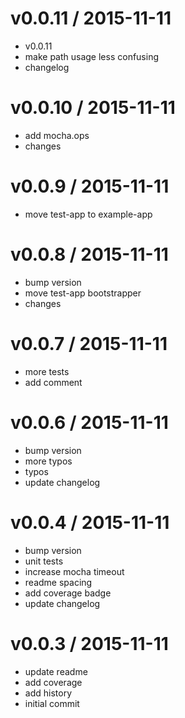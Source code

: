
v0.0.11 / 2015-11-11
====================

  * v0.0.11
  * make path usage less confusing
  * changelog

v0.0.10 / 2015-11-11
====================

  * add mocha.ops
  * changes

v0.0.9 / 2015-11-11
===================

  * move test-app to example-app

v0.0.8 / 2015-11-11
===================

  * bump version
  * move test-app bootstrapper
  * changes

v0.0.7 / 2015-11-11
===================

  * more tests
  * add comment

v0.0.6 / 2015-11-11
===================

  * bump version
  * more typos
  * typos
  * update changelog

v0.0.4 / 2015-11-11
===================

  * bump version
  * unit tests
  * increase mocha timeout
  * readme spacing
  * add coverage badge
  * update changelog

v0.0.3 / 2015-11-11
===================

  * update readme
  * add coverage
  * add history
  * initial commit
